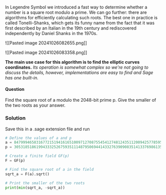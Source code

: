 In Legendre Symbol we introduced a fast way to determine whether a number is a square root modulo a prime. We can go further: there are algorithms for efficiently calculating such roots.
The best one in practice is called Tonelli-Shanks, which gets its funny name from the fact that it was first described by an Italian in the 19th century and rediscovered independently by Daniel Shanks in the 1970s.

![[Pasted image 20241026082655.png]]

![[Pasted image 20241026083358.png]]

**The main use case for this algorithm is to find the elliptic curves coordinates.** 
*Its operation is somewhat complex so we're not going to discuss the details, however, implementations are easy to find and Sage has one built-in.*

#### Question

Find the square root of a modulo the 2048-bit prime p. Give the smaller of the two roots as your answer.

### Solution
Save this in a .sage extension file and run

```python
# Define the values of a and p
a = 8479994658316772151941616510097127087554541274812435112009425778595495359700244470400642403747058566807127814165396
p = 3053185186199433325267593511148795069441433276390908351413376986135096089507650468726136981573574254942878913830084

# Create a finite field GF(p)
F = GF(p)

# Find the square root of a in the field
sqrt_a = F(a).sqrt()

# Print the smaller of the two roots
print(min(sqrt_a, -sqrt_a))
```
